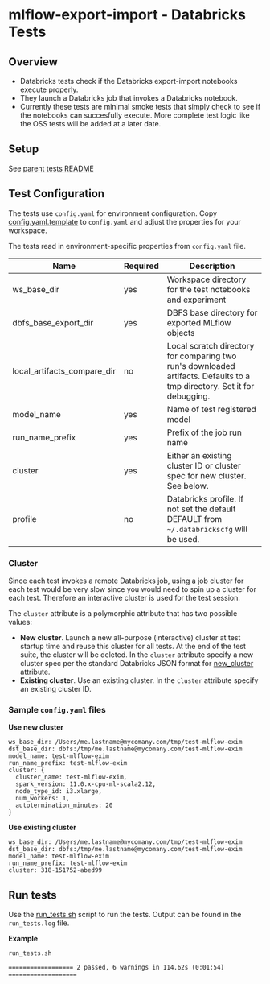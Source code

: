 # mlflow-export-import - Databricks Tests 

## Overview

* Databricks tests check if the Databricks export-import notebooks execute properly.
* They launch a Databricks job that invokes a Databricks notebook.
* Currently these tests are minimal smoke tests that simply check to see if the notebooks can succesfully execute.
More complete test logic like the OSS tests will be added at a later date.

## Setup

See [parent tests README](../README.md#Setup)

## Test Configuration

The tests use `config.yaml` for environment configuration.
Copy [config.yaml.template](config.yaml.template) to `config.yaml` and adjust the properties for your workspace.

The tests read in environment-specific properties from `config.yaml` file.

|Name | Required | Description|
|-----|----------|---------|
| ws_base_dir | yes | Workspace directory for the test notebooks and experiment |
| dbfs_base_export_dir | yes | DBFS base directory for exported MLflow objects |
| local_artifacts_compare_dir | no | Local scratch directory for comparing two run's downloaded artifacts. Defaults to a tmp directory. Set it for debugging. |
| model_name | yes | Name of test registered model |
| run_name_prefix | yes | Prefix of the job run name |
| cluster | yes | Either an existing cluster ID or cluster spec for new cluster. See below. |
| profile | no | Databricks profile. If not set the default DEFAULT from `~/.databrickscfg` will be used. |


### Cluster

Since each test invokes a remote Databricks job, using a job cluster for each test would be very slow since you would
need to spin up a cluster for each test.
Therefore an interactive cluster is used for the test session. 

The `cluster` attribute is a polymorphic attribute that has two possible values:

* **New cluster**. Launch a new all-purpose (interactive) cluster at test startup time and reuse this cluster for all tests. 
At the end of the test suite, the cluster will be deleted.
In the `cluster` attribute specify a new cluster spec per the standard Databricks JSON format for [new_cluster](https://docs.databricks.com/dev-tools/api/latest/clusters.html#create) attribute.
* **Existing cluster**. Use an existing cluster. In the `cluster` attribute specify an existing cluster ID.

### Sample `config.yaml` files

**Use new cluster**

```
ws_base_dir: /Users/me.lastname@mycomany.com/tmp/test-mlflow-exim
dst_base_dir: dbfs:/tmp/me.lastname@mycomany.com/test-mlflow-exim
model_name: test-mlflow-exim
run_name_prefix: test-mlflow-exim
cluster: { 
  cluster_name: test-mlflow-exim,
  spark_version: 11.0.x-cpu-ml-scala2.12,
  node_type_id: i3.xlarge,
  num_workers: 1,
  autotermination_minutes: 20
}
```
**Use existing cluster**
```
ws_base_dir: /Users/me.lastname@mycomany.com/tmp/test-mlflow-exim
dst_base_dir: dbfs:/tmp/me.lastname@mycomany.com/test-mlflow-exim
model_name: test-mlflow-exim
run_name_prefix: test-mlflow-exim
cluster: 318-151752-abed99
```

## Run tests

Use the [run_tests.sh](run_tests.sh) script to run the tests. Output can be found in the `run_tests.log` file.

**Example**
```
run_tests.sh 
```
```
================== 2 passed, 6 warnings in 114.62s (0:01:54) ===================

```
